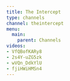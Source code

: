 ```yaml
---
title: The Intercept
type: channels
channel: theintercept
menu:
  main:
    parent: Channels
videos:
- VfQBofKARy8
- 2s4Y-uZG5zk
- wVQn_DdkYlU
- fjiHWiHMSn4
---
```

